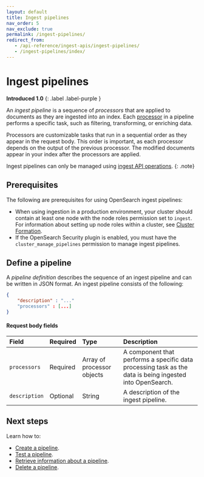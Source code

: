 ```yaml
---
layout: default
title: Ingest pipelines
nav_order: 5
nav_exclude: true
permalink: /ingest-pipelines/
redirect_from:
   - /api-reference/ingest-apis/ingest-pipelines/
   - /ingest-pipelines/index/
---
```


# Ingest pipelines
**Introduced 1.0**
{: .label .label-purple }

An _ingest pipeline_ is a sequence of _processors_ that are applied to documents as they are ingested into an index. Each [processor]({{site.url}}{{site.baseurl}}/ingest-pipelines/processors/index-processors/) in a pipeline performs a specific task, such as filtering, transforming, or enriching data. 

Processors are customizable tasks that run in a sequential order as they appear in the request body. This order is important, as each processor depends on the output of the previous processor. The modified documents appear in your index after the processors are applied.

Ingest pipelines can only be managed using [ingest API operations]({{site.url}}{{site.baseurl}}/api-reference/ingest-apis/index/).
{: .note}

## Prerequisites 

The following are prerequisites for using OpenSearch ingest pipelines:

- When using ingestion in a production environment, your cluster should contain at least one node with the node roles permission set to `ingest`. For information about setting up node roles within a cluster, see [Cluster Formation]({{site.url}}{{site.baseurl}}/opensearch/cluster/).
- If the OpenSearch Security plugin is enabled, you must have the `cluster_manage_pipelines` permission to manage ingest pipelines.

## Define a pipeline

A _pipeline definition_ describes the sequence of an ingest pipeline and can be written in JSON format. An ingest pipeline consists of the following:

```json
{
    "description" : "..."
    "processors" : [...]
}
```

#### Request body fields

Field | Required | Type | Description
:--- | :--- | :--- | :---
`processors` | Required | Array of processor objects | A component that performs a specific data processing task as the data is being ingested into OpenSearch.
`description` | Optional | String | A description of the ingest pipeline. 

## Next steps

Learn how to:

- [Create a pipeline]({{site.url}}{{site.baseurl}}/ingest-pipelines/create-ingest/).
- [Test a pipeline]({{site.url}}{{site.baseurl}}/ingest-pipelines/simulate-ingest/).
- [Retrieve information about a pipeline]({{site.url}}{{site.baseurl}}/ingest-pipelines/get-ingest/).
- [Delete a pipeline]({{site.url}}{{site.baseurl}}/ingest-pipelines/delete-ingest/). 
